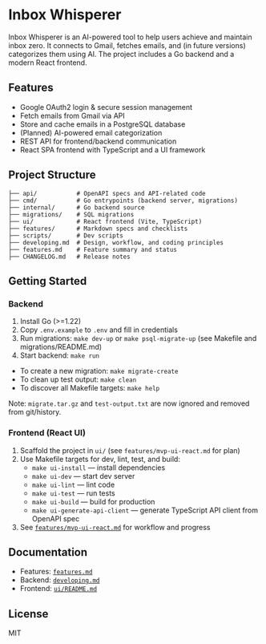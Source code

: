 # Inbox Whisperer

Inbox Whisperer is an AI-powered tool to help users achieve and maintain inbox zero. It connects to Gmail, fetches emails, and (in future versions) categorizes them using AI. The project includes a Go backend and a modern React frontend.

## Features
- Google OAuth2 login & secure session management
- Fetch emails from Gmail via API
- Store and cache emails in a PostgreSQL database
- (Planned) AI-powered email categorization
- REST API for frontend/backend communication
- React SPA frontend with TypeScript and a UI framework

## Project Structure
```
├── api/           # OpenAPI specs and API-related code
├── cmd/           # Go entrypoints (backend server, migrations)
├── internal/      # Go backend source
├── migrations/    # SQL migrations
├── ui/            # React frontend (Vite, TypeScript)
├── features/      # Markdown specs and checklists
├── scripts/       # Dev scripts
├── developing.md  # Design, workflow, and coding principles
├── features.md    # Feature summary and status
├── CHANGELOG.md   # Release notes
```

## Getting Started
### Backend
1. Install Go (>=1.22)
2. Copy `.env.example` to `.env` and fill in credentials
3. Run migrations: `make dev-up` or `make psql-migrate-up` (see Makefile and migrations/README.md)
4. Start backend: `make run`

- To create a new migration: `make migrate-create`
- To clean up test output: `make clean`
- To discover all Makefile targets: `make help`

Note: `migrate.tar.gz` and `test-output.txt` are now ignored and removed from git/history.

### Frontend (React UI)
1. Scaffold the project in `ui/` (see `features/mvp-ui-react.md` for plan)
2. Use Makefile targets for dev, lint, test, and build:
   - `make ui-install` — install dependencies
   - `make ui-dev` — start dev server
   - `make ui-lint` — lint code
   - `make ui-test` — run tests
   - `make ui-build` — build for production
   - `make ui-generate-api-client` — generate TypeScript API client from OpenAPI spec
3. See [`features/mvp-ui-react.md`](features/mvp-ui-react.md) for workflow and progress

## Documentation
- Features: [`features.md`](features.md)
- Backend: [`developing.md`](developing.md)
- Frontend: [`ui/README.md`](ui/README.md)

## License
MIT
